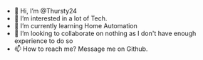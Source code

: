 - 👋 Hi, I’m @Thursty24
- 👀 I’m interested in a lot of Tech.
- 🌱 I’m currently learning Home Automation
- 💞️ I’m looking to collaborate on nothing as I don't have enough experience to do so
- 📫 How to reach me? Message me on Github.

<!---
Thursty24/Thursty24 is a ✨ special ✨ repository because its `README.md` (this file) appears on your GitHub profile.
You can click the Preview link to take a look at your changes.
--->
